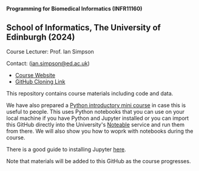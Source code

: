 #### Programming for Biomedical Informatics (INFR11160)
## School of Informatics, The University of Edinburgh (2024)

Course Lecturer: Prof. Ian Simpson

Contact: ([ian.simpson@ed.ac.uk](mailto:ian.simpson@ed.ac.uk))

- [Course Website](https://opencourse.inf.ed.ac.uk/bpi/)
- [GitHub Cloning Link](https://github.com/tisimpson/pbi.git)

This repository contains course materials including code and data.

We have also prepared a [Python introductory mini course](https://github.com/tisimpson/pbi/tree/main/python_basics) in case this is useful to people. This uses Python notebooks that you can use on your local machine if you have Python and Jupyter installed or you can import this GitHub directly into the University's [Noteable](https://noteable.edina.ac.uk/launch) service and run them from there. We will also show you how to woprk with notebooks during the course.

There is a good guide to installing Jupyter [here](https://jupyter.org/install).

Note that materials will be added to this GitHub as the course progresses.
